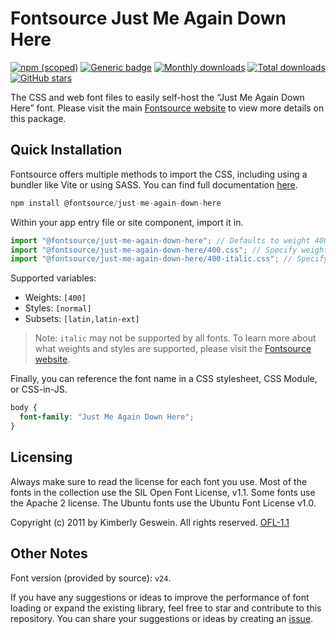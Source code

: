 # Fontsource Just Me Again Down Here

[![npm (scoped)](https://img.shields.io/npm/v/@fontsource/just-me-again-down-here?color=brightgreen)](https://www.npmjs.com/package/@fontsource/just-me-again-down-here) [![Generic badge](https://img.shields.io/badge/fontsource-passing-brightgreen)](https://github.com/fontsource/fontsource) [![Monthly downloads](https://badgen.net/npm/dm/@fontsource/just-me-again-down-here)](https://github.com/fontsource/fontsource) [![Total downloads](https://badgen.net/npm/dt/@fontsource/just-me-again-down-here)](https://github.com/fontsource/fontsource) [![GitHub stars](https://img.shields.io/github/stars/fontsource/fontsource.svg?style=social&label=Star)](https://github.com/fontsource/fontsource/stargazers)

The CSS and web font files to easily self-host the “Just Me Again Down Here” font. Please visit the main [Fontsource website](https://fontsource.org/fonts/just-me-again-down-here) to view more details on this package.

## Quick Installation

Fontsource offers multiple methods to import the CSS, including using a bundler like Vite or using SASS. You can find full documentation [here](https://fontsource.org/docs/getting-started/introduction).

```javascript
npm install @fontsource/just-me-again-down-here
```

Within your app entry file or site component, import it in.

```javascript
import "@fontsource/just-me-again-down-here"; // Defaults to weight 400
import "@fontsource/just-me-again-down-here/400.css"; // Specify weight
import "@fontsource/just-me-again-down-here/400-italic.css"; // Specify weight and style
```

Supported variables:
- Weights: `[400]`
- Styles: `[normal]`
- Subsets: `[latin,latin-ext]`

> Note: `italic` may not be supported by all fonts. To learn more about what weights and styles are supported, please visit the [Fontsource website](https://fontsource.org/fonts/just-me-again-down-here).

Finally, you can reference the font name in a CSS stylesheet, CSS Module, or CSS-in-JS.

```css
body {
  font-family: "Just Me Again Down Here";
}
```

## Licensing
Always make sure to read the license for each font you use. Most of the fonts in the collection use the SIL Open Font License, v1.1. Some fonts use the Apache 2 license. The Ubuntu fonts use the Ubuntu Font License v1.0.

Copyright (c) 2011 by Kimberly Geswein. All rights reserved.
[OFL-1.1](http://scripts.sil.org/OFL)

## Other Notes
Font version (provided by source): `v24`.

If you have any suggestions or ideas to improve the performance of font loading or expand the existing library, feel free to star and contribute to this repository. You can share your suggestions or ideas by creating an [issue](https://github.com/fontsource/fontsource/issues).